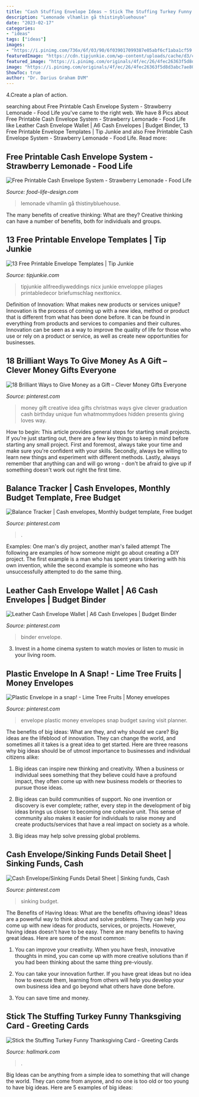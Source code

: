 ```yaml
---
title: "Cash Stuffing Envelope Ideas ~ Stick The Stuffing Turkey Funny Thanksgiving Card"
description: "Lemonade vlhamlin gå thistinybluehouse"
date: "2023-02-17"
categories:
- "ideas"
tags: ["ideas"]
images:
- "https://i.pinimg.com/736x/6f/03/90/6f039017099387e05abf6cf1aba1cf59.jpg"
featuredImage: "https://cdn.tipjunkie.com/wp-content/uploads/cache/d3/c5/d3c5692535280721dd8e1951b69096a4.jpg"
featured_image: "https://i.pinimg.com/originals/4f/ec/26/4fec26363f5d8d3abc7ae80535da8d66.jpg"
image: "https://i.pinimg.com/originals/4f/ec/26/4fec26363f5d8d3abc7ae80535da8d66.jpg"
ShowToc: true
author: "Dr. Darius Graham DVM"
---
```



4.Create a plan of action.

	

		
searching about Free Printable Cash Envelope System - Strawberry Lemonade - Food Life you've came to the right web. We have 8 Pics about Free Printable Cash Envelope System - Strawberry Lemonade - Food Life like Leather Cash Envelope Wallet | A6 Cash Envelopes | Budget Binder, 13 Free Printable Envelope Templates | Tip Junkie and also Free Printable Cash Envelope System - Strawberry Lemonade - Food Life. Read more:
		
    
## Free Printable Cash Envelope System - Strawberry Lemonade - Food Life

<img loading=lazy src="https://www.food-life-design.com/wp-content/uploads/2015/07/Free-Strawberry-Lemonade-Cash-Envelope-System-2ND-IMAGE.jpg" onerror="this.onerror=null;this.src='https://tse1.mm.bing.net/th?id=OIP.ovgY0t-EI_gtFiSHhmQ-UQHaEd&amp;pid=15.1';" alt="Free Printable Cash Envelope System - Strawberry Lemonade - Food Life">

_Source: food-life-design.com_

>lemonade vlhamlin gå thistinybluehouse. 

	

The many benefits of creative thinking: What are they?
Creative thinking can have a number of benefits, both for individuals and groups.

    
## 13 Free Printable Envelope Templates | Tip Junkie

<img loading=lazy src="https://cdn.tipjunkie.com/wp-content/uploads/cache/d3/c5/d3c5692535280721dd8e1951b69096a4.jpg" onerror="this.onerror=null;this.src='https://tse3.mm.bing.net/th?id=OIP.9L2y_k0B2k8dIwiNfJUd7gHaHY&amp;pid=15.1';" alt="13 Free Printable Envelope Templates | Tip Junkie">

_Source: tipjunkie.com_

>tipjunkie allfreediyweddings nicx junkie enveloppe pliages printabledecor briefumschlag nexttonicx. 

	

Definition of Innovation: What makes new products or services unique?
Innovation is the process of coming up with a new idea, method or product that is different from what has been done before. It can be found in everything from products and services to companies and their cultures. Innovation can be seen as a way to improve the quality of life for those who use or rely on a product or service, as well as create new opportunities for businesses.

    
## 18 Brilliant Ways To Give Money As A Gift – Clever Money Gifts Everyone

<img loading=lazy src="https://i.pinimg.com/originals/4f/ec/26/4fec26363f5d8d3abc7ae80535da8d66.jpg" onerror="this.onerror=null;this.src='https://tse1.mm.bing.net/th?id=OIP.Oxft9IATieOlhB5sYZsj0AHaMa&amp;pid=15.1';" alt="18 Brilliant Ways to Give Money as a Gift – Clever Money Gifts Everyone">

_Source: pinterest.com_

>money gift creative idea gifts christmas ways give clever graduation cash birthday unique fun whatmommydoes hidden presents giving loves way. 

	

How to begin: This article provides general steps for starting small projects.
If you're just starting out, there are a few key things to keep in mind before starting any small project. First and foremost, always take your time and make sure you're confident with your skills. Secondly, always be willing to learn new things and experiment with different methods. Lastly, always remember that anything can and will go wrong - don't be afraid to give up if something doesn't work out right the first time.

    
## Balance Tracker | Cash Envelopes, Monthly Budget Template, Free Budget

<img loading=lazy src="https://i.pinimg.com/736x/6f/03/90/6f039017099387e05abf6cf1aba1cf59.jpg" onerror="this.onerror=null;this.src='https://tse2.mm.bing.net/th?id=OIP.9WshKXuriie20-xIWtKw3wHaJl&amp;pid=15.1';" alt="Balance Tracker | Cash envelopes, Monthly budget template, Free budget">

_Source: pinterest.com_

>. 

	

Examples: One man's diy project, another man's failed attempt
The following are examples of how someone might go about creating a DIY project. The first example is a man who has spent years tinkering with his own invention, while the second example is someone who has unsuccessfully attempted to do the same thing.

    
## Leather Cash Envelope Wallet | A6 Cash Envelopes | Budget Binder

<img loading=lazy src="https://i.pinimg.com/736x/45/cd/31/45cd311465c681173364e72997b98764.jpg" onerror="this.onerror=null;this.src='https://tse1.mm.bing.net/th?id=OIP.8k3u55B5ticTme1bFqxdWQHaJ3&amp;pid=15.1';" alt="Leather Cash Envelope Wallet | A6 Cash Envelopes | Budget Binder">

_Source: pinterest.com_

>binder envelope. 

	

3. Invest in a home cinema system to watch movies or listen to music in your living room.

    
## Plastic Envelope In A Snap! - Lime Tree Fruits | Money Envelopes

<img loading=lazy src="https://i.pinimg.com/736x/6c/30/f1/6c30f171048510a2626a77b73b62a066.jpg" onerror="this.onerror=null;this.src='https://tse1.mm.bing.net/th?id=OIP.jEFSuy57IR28jCJtiBzxngHaJ4&amp;pid=15.1';" alt="Plastic Envelope in a snap! - Lime Tree Fruits | Money envelopes">

_Source: pinterest.com_

>envelope plastic money envelopes snap budget saving visit planner. 

	

The benefits of big ideas: What are they, and why should we care?
Big ideas are the lifeblood of innovation. They can change the world, and sometimes all it takes is a great idea to get started. Here are three reasons why big ideas should be of utmost importance to businesses and individual citizens alike: 
1) Big ideas can inspire new thinking and creativity. When a business or individual sees something that they believe could have a profound impact, they often come up with new business models or theories to pursue those ideas. 

2) Big ideas can build communities of support. No one invention or discovery is ever complete; rather, every step in the development of big ideas brings us closer to becoming one cohesive unit. This sense of community also makes it easier for individuals to raise money and create products/services that have a real impact on society as a whole. 

3) Big ideas may help solve pressing global problems.

    
## Cash Envelope/Sinking Funds Detail Sheet | Sinking Funds, Cash

<img loading=lazy src="https://i.pinimg.com/736x/e4/89/29/e48929614a48437d6be651da8f991fc1.jpg" onerror="this.onerror=null;this.src='https://tse1.mm.bing.net/th?id=OIP.NMyW6y7Jeh66qv0eWPmJ4wHaLG&amp;pid=15.1';" alt="Cash Envelope/Sinking Funds Detail Sheet | Sinking funds, Cash">

_Source: pinterest.com_

>sinking budget. 

	

The Benefits of Having Ideas: What are the benefits ofhaving ideas?
Ideas are a powerful way to think about and solve problems. They can help you come up with new ideas for products, services, or projects. However, having ideas doesn't have to be easy. There are many benefits to having great ideas. Here are some of the most common:
1) You can improve your creativity. When you have fresh, innovative thoughts in mind, you can come up with more creative solutions than if you had been thinking about the same thing pre-viously.

2) You can take your innovation further. If you have great ideas but no idea how to execute them, learning from others will help you develop your own business idea and go beyond what others have done before.

3) You can save time and money.

    
## Stick The Stuffing Turkey Funny Thanksgiving Card - Greeting Cards

<img loading=lazy src="https://www.hallmark.com/dw/image/v2/AALB_PRD/on/demandware.static/-/Sites-hallmark-master/default/dwcf00e3e7/images/finished-goods/Stick-the-Stuffing-Turkey-Funny-Thanksgiving-Card_349ZTH7212_01.jpg?sw=1200&amp;sh=1200&amp;sm=fit" onerror="this.onerror=null;this.src='https://tse3.mm.bing.net/th?id=OIP.GRc-DqgBVqU4WUEeXCVWnAHaHa&amp;pid=15.1';" alt="Stick the Stuffing Turkey Funny Thanksgiving Card - Greeting Cards">

_Source: hallmark.com_

>. 

	

Big Ideas can be anything from a simple idea to something that will change the world. They can come from anyone, and no one is too old or too young to have big ideas. Here are 5 examples of big ideas: 

